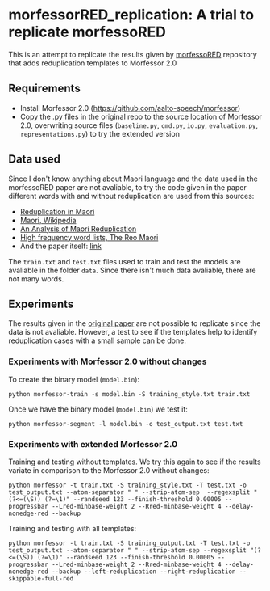 # morfessorRED_replication: A trial to replicate morfessoRED 
This is an attempt to replicate the results given by [morfessoRED](https://github.com/sjtodd/morfessoRED) repository that adds reduplication templates to Morfessor 2.0

## Requirements
* Install Morfessor 2.0 (https://github.com/aalto-speech/morfessor)
* Copy the .py files in the original repo to the source location of Morfessor 2.0, overwriting source files (`baseline.py`, `cmd.py`, `io.py`, `evaluation.py`, `representations.py`) to try the extended version


## Data used
Since I don't know anything about Maori language and the data used in the morfessoRED paper are not avaliable, to try the code given in the paper different words with and without reduplication are used from this sources:
* [Reduplication in Maori](https://lisatravis2012.wordpress.com/2017/10/19/reduplication-in-maori/#:~:text=Maori%20also%20uses%20reduplication%20as,will%20further%20extend%20the%20meaning.)
* [Maori, Wikipedia](https://mi.wikipedia.org/wiki/M%C4%81ori)
* [An Analysis of Maori Reduplication](chrome-extension://efaidnbmnnnibpcajpcglclefindmkaj/https://roa.rutgers.edu/files/133-0496/133-0496-0-1.PDF)
* [High frequency word lists, The Reo Maori](https://tereomaori.tki.org.nz/Teacher-tools/Te-Whakaipurangi-Rauemi/High-frequency-word-lists#:~:text=Two%20common%20prefixes%20in%20M%C4%81ori,suffix%20and%20the%20nominal%20suffix.&text=Prefixes%20and%20suffixes%20add%20elements%20of%20meaning%20to%20a%20word.)
* And the paper itself: [link](https://aclanthology.org/2022.sigmorphon-1.2/)

The `train.txt` and `test.txt` files used to train and test the models are avaliable in the folder `data`. Since there isn't much data avaliable, there are not many words.

## Experiments
The results given in the [original paper](https://aclanthology.org/2022.sigmorphon-1.2/) are not possible to replicate since the data is not avaliable. However, a test to see if the templates help to identify reduplication cases with a small sample can be done. 

### Experiments with Morfessor 2.0 without changes
To create the binary model (`model.bin`):

```
python morfessor-train -s model.bin -S training_style.txt train.txt
```

Once we have the binary model (`model.bin`) we test it:

```
python morfessor-segment -l model.bin -o test_output.txt test.txt
```
### Experiments with extended Morfessor 2.0 

Training and testing without templates. We try this again to see if the results variate in comparison to the Morfessor 2.0 without changes:

```
python morfessor -t train.txt -S training_style.txt -T test.txt -o test_output.txt --atom-separator " " --strip-atom-sep  --regexsplit "(?<=(\S)) (?=\1)" --randseed 123 --finish-threshold 0.00005 --progressbar --Lred-minbase-weight 2 --Rred-minbase-weight 4 --delay-nonedge-red --backup
```


Training and testing with all templates:
```
python morfessor -t train.txt -S training_output.txt -T test.txt -o test_output.txt --atom-separator " " --strip-atom-sep --regexsplit "(?<=(\S)) (?=\1)" --randseed 123 --finish-threshold 0.00005 --progressbar --Lred-minbase-weight 2 --Rred-minbase-weight 4 --delay-nonedge-red --backup --left-reduplication --right-reduplication --skippable-full-red
```




